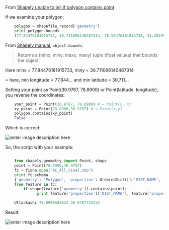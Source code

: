 From [Shapely unable to tell if polygon contains point](http://gis.stackexchange.com/questions/84114/shapely-unable-to-tell-if-polygon-contains-point)

If we examine your polygon:

```Python
    polygon = shapefile_record['geometry']
    print polygon.bounds
    (77.84476181915733, 30.711096140487314, 78.59476181915738, 31.28199614048725)

```

From [Shapely manual][1], `object.bounds`:

> Returns a (minx, miny, maxx, maxy) tuple (float values) that bounds the object.

Here minx = 77.84476181915733, miny = 30.711096140487314

= here, min longitude = 77.844... and min latitude = 30.711...

Setting your point as Point(30.9787, 78.8900) or Point(latitude, longitude), you reverse the coordinates:


```Python
    your_point = Point(30.9787, 78.8900) # = Point(y, x)
    xy_point = Point(78.8900,30.9787) # = Point(x,y)
    polygon.contains(xy_point)
    False

```

Which is correct:

![enter image description here][2]

So, the script with your example:


```Python

    from shapely.geometry import Point, shape
    point = Point(78.8900,30.9787)
    fc = fiona.open("AC_All_Final.shp")
    print fc.schema
    {'geometry': 'Polygon', 'properties': OrderedDict([(u'DIST_NAME', 'str:254'), (u'Assem_No', 'int:4'), (u'AREA', 'float:18.3'), (u'PERIMETER', 'float:18.3'), (u'INDIAASSEM', 'float:11'), (u'INDIAASS', 'float:11'), (u'NO', 'float:11'), (u'ST_CODE', 'str:254'), (u'AC_NAME', 'str:254'), (u'AC_TYPE', 'str:254'), (u'PC_NO', 'float:11'), (u'AC_NO', 'float:19.11'), (u'AC_HNAME', 'str:254'), (u'PARTY', 'str:254'), (u'CODE_NO', 'str:254'), (u'Longitude', 'float:19.17'), (u'Latitude', 'float:19.17'), (u'State', 'str:50'), (u'PC_NAME', 'str:25'), (u'PC_TYPE', 'str:3'), (u'PC_CODE', 'str:10'), (u'PC_NO_1', 'int:4')])}
    from feature in fc:
        if shape(feature['geometry']).contains(point):
              print feature['properties']['DIST_NAME'], feature['properties']['Longitude'], feature['properties']['Latitude']

    Uttarkashi 78.8900584624 30.9787742252


```

    
Result:

![enter image description here][3]


   


  [1]: http://toblerity.org/shapely/manual.html
  [2]: http://i.stack.imgur.com/tWFpx.jpg
  [3]: http://i.stack.imgur.com/xMJXD.jpg
